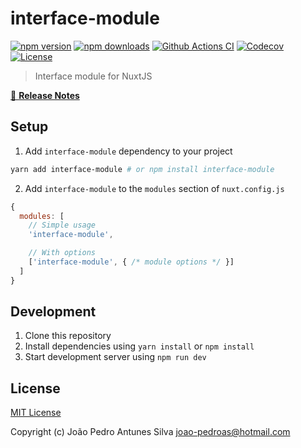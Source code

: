 # interface-module

[![npm version][npm-version-src]][npm-version-href]
[![npm downloads][npm-downloads-src]][npm-downloads-href]
[![Github Actions CI][github-actions-ci-src]][github-actions-ci-href]
[![Codecov][codecov-src]][codecov-href]
[![License][license-src]][license-href]

> Interface module for NuxtJS

[📖 **Release Notes**](./CHANGELOG.md)

## Setup

1. Add `interface-module` dependency to your project

```bash
yarn add interface-module # or npm install interface-module
```

2. Add `interface-module` to the `modules` section of `nuxt.config.js`

```js
{
  modules: [
    // Simple usage
    'interface-module',

    // With options
    ['interface-module', { /* module options */ }]
  ]
}
```

## Development

1. Clone this repository
2. Install dependencies using `yarn install` or `npm install`
3. Start development server using `npm run dev`

## License

[MIT License](./LICENSE)

Copyright (c) João Pedro Antunes Silva <joao-pedroas@hotmail.com>

<!-- Badges -->
[npm-version-src]: https://img.shields.io/npm/v/interface-module/latest.svg
[npm-version-href]: https://npmjs.com/package/interface-module

[npm-downloads-src]: https://img.shields.io/npm/dt/interface-module.svg
[npm-downloads-href]: https://npmjs.com/package/interface-module

[github-actions-ci-src]: https://github.com//workflows/ci/badge.svg
[github-actions-ci-href]: https://github.com//actions?query=workflow%3Aci

[codecov-src]: https://img.shields.io/codecov/c/github/.svg
[codecov-href]: https://codecov.io/gh/

[license-src]: https://img.shields.io/npm/l/interface-module.svg
[license-href]: https://npmjs.com/package/interface-module
